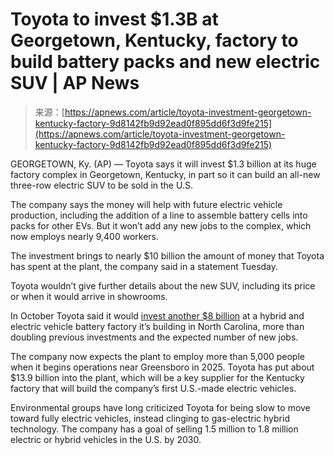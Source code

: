 <!--yml
category: 未分类
date: 2024-05-27 14:40:45
-->

# Toyota to invest $1.3B at Georgetown, Kentucky, factory to build battery packs and new electric SUV | AP News

> 来源：[https://apnews.com/article/toyota-investment-georgetown-kentucky-factory-9d8142fb9d92ead0f895dd6f3d9fe215](https://apnews.com/article/toyota-investment-georgetown-kentucky-factory-9d8142fb9d92ead0f895dd6f3d9fe215)

GEORGETOWN, Ky. (AP) — Toyota says it will invest $1.3 billion at its huge factory complex in Georgetown, Kentucky, in part so it can build an all-new three-row electric SUV to be sold in the U.S.

The company says the money will help with future electric vehicle production, including the addition of a line to assemble battery cells into packs for other EVs. But it won’t add any new jobs to the complex, which now employs nearly 9,400 workers.

The investment brings to nearly $10 billion the amount of money that Toyota has spent at the plant, the company said in a statement Tuesday.

Toyota wouldn’t give further details about the new SUV, including its price or when it would arrive in showrooms.

In October Toyota said it would [invest another $8 billion](https://apnews.com/article/toyota-electric-vehicle-battery-north-carolina-e7e632750bbca5a0b244021c1213aa66) at a hybrid and electric vehicle battery factory it’s building in North Carolina, more than doubling previous investments and the expected number of new jobs.

The company now expects the plant to employ more than 5,000 people when it begins operations near Greensboro in 2025\. Toyota has put about $13.9 billion into the plant, which will be a key supplier for the Kentucky factory that will build the company’s first U.S.-made electric vehicles.

Environmental groups have long criticized Toyota for being slow to move toward fully electric vehicles, instead clinging to gas-electric hybrid technology. The company has a goal of selling 1.5 million to 1.8 million electric or hybrid vehicles in the U.S. by 2030\.